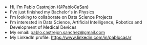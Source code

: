 - Hi, I’m Pablo Castrejón (@PabloCaSan)
- I've just finished my Bachelor's in Physics 
- I’m looking to collaborate on Data Science Projects
- I’m interested in Data Science, Artificial Intelligence, Robotics and Development of Medical Devices
- My email: pablo.castrejon.sanchez@gmail.com
- My LinkedIn profile: https://www.linkedin.com/in/pablocasa/

<!---
PabloCaSan/PabloCaSan is a ✨ special ✨ repository because its `README.md` (this file) appears on your GitHub profile.
You can click the Preview link to take a look at your changes.
--->
